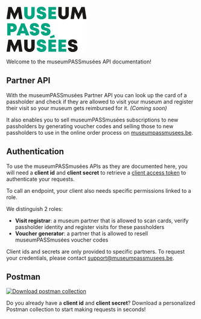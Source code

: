 <!-- focus: false -->

![](../assets/images/logo.png)

Welcome to the museumPASSmusées API documentation!

## Partner API

With the museumPASSmusées Partner API you can look up the card of a passholder and check if they are allowed to visit your museum and register their visit so your museum gets reimbursed for it. *(Coming soon)*

It also enables you to sell museumPASSmusées subscriptions to new passholders by generating voucher codes and selling those to new passholders to use in the online order process on [museumpassmusees.be](https://museumpassmusees.be).

## Authentication

To use the museumPASSmusées APIs as they are documented here, you will need a **client id** and **client secret** to retrieve a [client access token](https://docs.publiq.be/docs/authentication/4706c3721316a-client-access-token) to authenticate your requests.

To call an endpoint, your client also needs specific permissions linked to a role.

We distinguish 2 roles:

*   **Visit registrar**: a museum partner that is allowed to scan cards, verify passholder identity and register visits for these passholders
*   **Voucher generator**: a partner that is allowed to resell museumPASSmusées voucher codes

Client ids and secrets are only provided to specific partners. To request your credentials, please contact support@museumpassmusees.be.

## Postman

<!-- focus: false -->

[![Download postman collection](https://postman.publiq.be/postman-download.svg)](https://postman.publiq.be/?api=mpm-partner-api)

Do you already have a **client id** and **client secret**?
Download a personalized Postman collection to start making requests in seconds!
